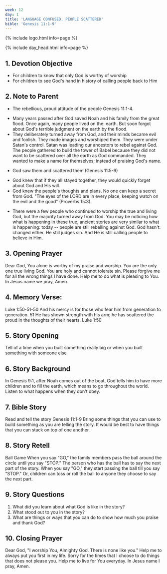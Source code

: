 ```yaml
---
week: 12
day: 1
title: 'LANGUAGE CONFUSED, PEOPLE SCATTERED'
bible: 'Genesis 11:1-9'
---
```



{% include logo.html info=page %}

{% include day_head.html info=page %}

## 1. Devotion Objective
- For children to know that only God is worthy of worship
- For children to see God's hand in history of calling people back to Him

## 2. Note to Parent
* The rebellious, proud attitude of the people Genesis 11:1-4.
- Many years passed after God saved Noah and his family from the great flood. Once again, many people lived on the: earth. But soon forgot about God's terrible judgment on the earth by the flood.
- They deliberately turned away from God, and their minds became evil and foolish. They made images and worshiped them. They were under Satan's control. Satan was leading our ancestors to rebel against God. The people gathered to build the tower of Babel because they did not want to be scattered over all the earth as God commanded. They wanted to make a name for themselves; instead of praising God's name.
* God saw them and scattered them (Genesis 11:5-9)
- God knew that if they all stayed together, they would quickly forget about God and His will.
- God knew the people's thoughts and plans. No one can keep a secret from God. "The eyes of the LORD are in every place, keeping watch on the evil and the good" (Proverbs 15:3).
* There were a few people who continued to worship the true and living God, but the majority turned away from God. You may be noticing how what is happening in these true, ancient stories are very similar to what is happening: today -- people are still rebelling against God. God hasn't: changed either. He still judges sin. And He is still calling people to believe in Him.

## 3. Opening Prayer
Dear God, You alone is worthy of my praise and worship. You are the only one true living God. You are holy and cannot tolerate sin. Please forgive me for all the wrong things I have done. Help me to do what is pleasing to You. In Jesus name we pray, Amen.

## 4. Memory Verse:
Luke 1:50-51-50 And his mercy is for those who fear him from generation to generation. 51 He has shown strength with his arm; he has scattered the proud in the thoughts of their hearts. Luke 1:50

## 5. Story Opening
Tell of a time when you built something really big or when you built something with someone else

## 6. Story Background
In Genesis 9:1, after Noah comes out of the boat, God tells him to have more children and to fill the earth, which means to go throughout the world. Listen to what happens when they don't obey.


## 7. Bible Story
Read and tell the story Genesis 11:1-9
Bring some things that you can use to build something as you are telling the story. It would be best to have things that you can stack on top of one another.


## 8. Story Retell
Ball Game When you say "GO," the family members pass the ball around the circle until you say "STOP." The person who has the ball has to say the next part of the story. When you say "GO," they start passing the ball till you say "STOP." Or, children can toss or roll the ball to anyone they choose to say the next part.

## 9. Story Questions
1. What did you learn about what God is like in the story?
2. What stood out to you in the story?
3. What are things or ways that you can do to show how much you praise and thank God?

## 10. Closing Prayer
Dear God, "I worship You, Almighty God. There is none like you." Help me to always put you first in my life. Sorry for the times that I choose to do things that does not please you. Help me to live for You everyday. In Jesus name I pray, Amen.

